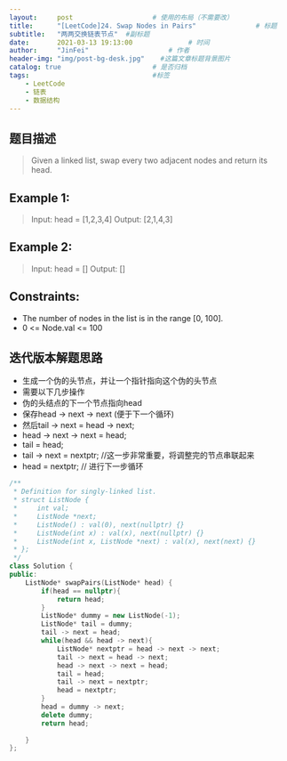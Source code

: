 ```yaml
---
layout:     post                    # 使用的布局（不需要改） 
title:      "[LeetCode]24. Swap Nodes in Pairs"               # 标题  
subtitle:   "两两交换链表节点"  #副标题 
date:       2021-03-13 19:13:00              # 时间 
author:     "JinFei"                    # 作者 
header-img: "img/post-bg-desk.jpg"    #这篇文章标题背景图片 
catalog: true                       # 是否归档 
tags:                               #标签     
    - LeetCode 
    - 链表
    - 数据结构
---
```


## 题目描述
> Given a linked list, swap every two adjacent nodes and return its head.

## Example 1:
> Input: head = [1,2,3,4]
Output: [2,1,4,3]

## Example 2:
> Input: head = []
Output: []

## Constraints:
- The number of nodes in the list is in the range [0, 100].
- 0 <= Node.val <= 100


## 迭代版本解题思路
- 生成一个伪的头节点，并让一个指针指向这个伪的头节点
- 需要以下几步操作
- 伪的头结点的下一个节点指向head
- 保存head -> next -> next (便于下一个循环)
- 然后tail -> next = head -> next;
- head -> next -> next = head;
- tail = head;
- tail -> next = nextptr; //这一步非常重要，将调整完的节点串联起来
- head = nextptr; // 进行下一步循环




```C++
/**
 * Definition for singly-linked list.
 * struct ListNode {
 *     int val;
 *     ListNode *next;
 *     ListNode() : val(0), next(nullptr) {}
 *     ListNode(int x) : val(x), next(nullptr) {}
 *     ListNode(int x, ListNode *next) : val(x), next(next) {}
 * };
 */
class Solution {
public:
    ListNode* swapPairs(ListNode* head) {
        if(head == nullptr){
            return head;
        }
        ListNode* dummy = new ListNode(-1);
        ListNode* tail = dummy;
        tail -> next = head;
        while(head && head -> next){
            ListNode* nextptr = head -> next -> next;
            tail -> next = head -> next;
            head -> next -> next = head;
            tail = head;
            tail -> next = nextptr;
            head = nextptr;
        }
        head = dummy -> next;
        delete dummy;
        return head;
        
    }
};
```